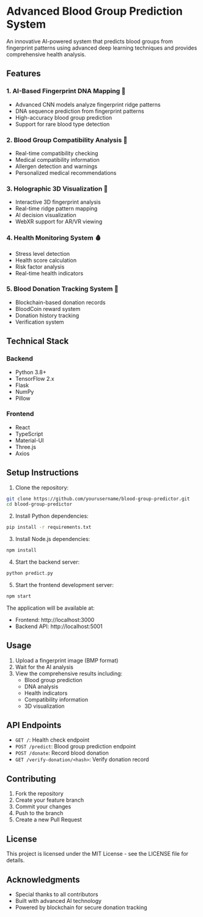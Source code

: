 # Advanced Blood Group Prediction System

An innovative AI-powered system that predicts blood groups from fingerprint patterns using advanced deep learning techniques and provides comprehensive health analysis.

## Features

### 1. AI-Based Fingerprint DNA Mapping 🧬
- Advanced CNN models analyze fingerprint ridge patterns
- DNA sequence prediction from fingerprint patterns
- High-accuracy blood group prediction
- Support for rare blood type detection

### 2. Blood Group Compatibility Analysis 🏥
- Real-time compatibility checking
- Medical compatibility information
- Allergen detection and warnings
- Personalized medical recommendations

### 3. Holographic 3D Visualization 🔬
- Interactive 3D fingerprint analysis
- Real-time ridge pattern mapping
- AI decision visualization
- WebXR support for AR/VR viewing

### 4. Health Monitoring System 🩸
- Stress level detection
- Health score calculation
- Risk factor analysis
- Real-time health indicators

### 5. Blood Donation Tracking System 💉
- Blockchain-based donation records
- BloodCoin reward system
- Donation history tracking
- Verification system

## Technical Stack

### Backend
- Python 3.8+
- TensorFlow 2.x
- Flask
- NumPy
- Pillow

### Frontend
- React
- TypeScript
- Material-UI
- Three.js
- Axios

## Setup Instructions

1. Clone the repository:
```bash
git clone https://github.com/yourusername/blood-group-predictor.git
cd blood-group-predictor
```

2. Install Python dependencies:
```bash
pip install -r requirements.txt
```

3. Install Node.js dependencies:
```bash
npm install
```

4. Start the backend server:
```bash
python predict.py
```

5. Start the frontend development server:
```bash
npm start
```

The application will be available at:
- Frontend: http://localhost:3000
- Backend API: http://localhost:5001

## Usage

1. Upload a fingerprint image (BMP format)
2. Wait for the AI analysis
3. View the comprehensive results including:
   - Blood group prediction
   - DNA analysis
   - Health indicators
   - Compatibility information
   - 3D visualization

## API Endpoints

- `GET /`: Health check endpoint
- `POST /predict`: Blood group prediction endpoint
- `POST /donate`: Record blood donation
- `GET /verify-donation/<hash>`: Verify donation record

## Contributing

1. Fork the repository
2. Create your feature branch
3. Commit your changes
4. Push to the branch
5. Create a new Pull Request

## License

This project is licensed under the MIT License - see the LICENSE file for details.

## Acknowledgments

- Special thanks to all contributors
- Built with advanced AI technology
- Powered by blockchain for secure donation tracking
